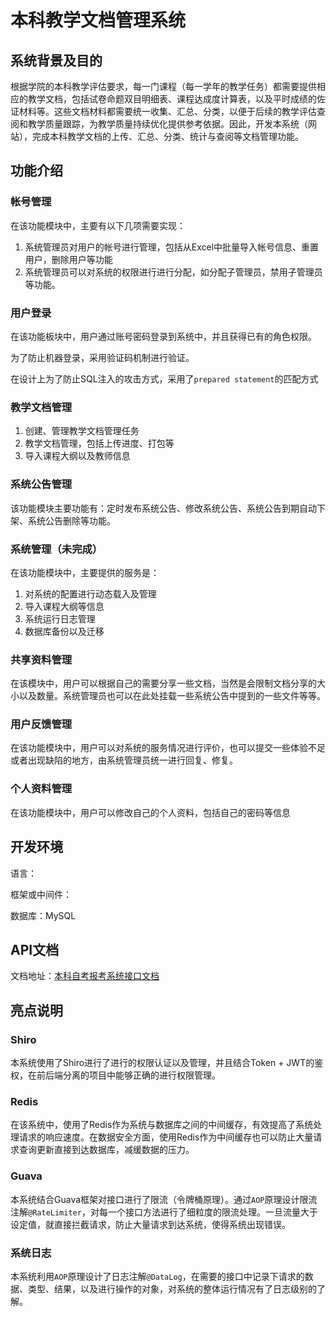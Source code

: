 # 本科教学文档管理系统



## 系统背景及目的

根据学院的本科教学评估要求，每一门课程（每一学年的教学任务）都需要提供相应的教学文档，包括试卷命题双目明细表、课程达成度计算表，以及平时成绩的佐证材料等。这些文档材料都需要统一收集、汇总、分类，以便于后续的教学评估查阅和教学质量跟踪，为教学质量持续优化提供参考依据。因此，开发本系统（网站），完成本科教学文档的上传、汇总、分类、统计与查阅等文档管理功能。

## 功能介绍

### 帐号管理

在该功能模块中，主要有以下几项需要实现：

1. 系统管理员对用户的帐号进行管理，包括从Excel中批量导入帐号信息、重置用户，删除用户等功能
2. 系统管理员可以对系统的权限进行进行分配，如分配子管理员，禁用子管理员等功能。

### 用户登录

在该功能板块中，用户通过账号密码登录到系统中，并且获得已有的角色权限。

为了防止机器登录，采用验证码机制进行验证。

在设计上为了防止SQL注入的攻击方式，采用了`prepared statement`的匹配方式

### 教学文档管理

1. 创建、管理教学文档管理任务
2. 教学文档管理，包括上传进度、打包等
3. 导入课程大纲以及教师信息

### 系统公告管理

该功能模块主要功能有：定时发布系统公告、修改系统公告、系统公告到期自动下架、系统公告删除等功能。

### 系统管理（未完成）

在该功能模块中，主要提供的服务是：

1. 对系统的配置进行动态载入及管理
2. 导入课程大纲等信息
3. 系统运行日志管理
4. 数据库备份以及迁移

### 共享资料管理

在该模块中，用户可以根据自己的需要分享一些文档，当然是会限制文档分享的大小以及数量。系统管理员也可以在此处挂载一些系统公告中提到的一些文件等等。

### 用户反馈管理

在该功能模块中，用户可以对系统的服务情况进行评价，也可以提交一些体验不足或者出现缺陷的地方，由系统管理员统一进行回复、修复。

### 个人资料管理

在该功能模块中，用户可以修改自己的个人资料，包括自己的密码等信息

## 开发环境

语言：

框架或中间件：

数据库：MySQL

## API文档

文档地址：[本科自考报考系统接口文档](https://console-docs.apipost.cn/preview/7f3788b6d8d22a45/744e5156fbdf169c)

## 亮点说明

### Shiro

本系统使用了Shiro进行了进行的权限认证以及管理，并且结合Token + JWT的鉴权，在前后端分离的项目中能够正确的进行权限管理。

### Redis

在该系统中，使用了Redis作为系统与数据库之间的中间缓存，有效提高了系统处理请求的响应速度。在数据安全方面，使用Redis作为中间缓存也可以防止大量请求查询更新直接到达数据库，减缓数据的压力。

### Guava

本系统结合Guava框架对接口进行了限流（令牌桶原理）。通过`AOP`原理设计限流注解`@RateLimiter`，对每一个接口方法进行了细粒度的限流处理。一旦流量大于设定值，就直接拦截请求，防止大量请求到达系统，使得系统出现错误。

### 系统日志

本系统利用`AOP`原理设计了日志注解`@DataLog`，在需要的接口中记录下请求的数据、类型、结果，以及进行操作的对象，对系统的整体运行情况有了日志级别的了解。